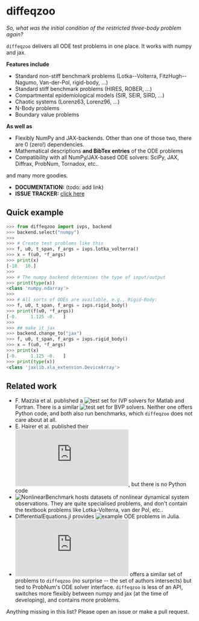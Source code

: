 # diffeqzoo


_So, what was the initial condition of the restricted three-body problem again?_

``diffeqzoo`` delivers all ODE test problems in one place. It works with numpy and jax.


**Features include**

* Standard non-stiff benchmark problems (Lotka--Volterra, FitzHugh--Nagumo, Van-der-Pol, rigid-body, ...)
* Standard stiff benchmark problems (HIRES, ROBER, ...)
* Compartmental epidemiological models (SIR, SEIR, SIRD, ...)
* Chaotic systems (Lorenz63, Lorenz96, ...)
* N-Body problems
* Boundary value problems

**As well as**

* Flexibly NumPy and JAX-backends. Other than one of those two, there are 0 (zero!) dependencies.
* Mathematical descriptions **and BibTex entries** of the ODE problems
* Compatibility with all NumPy/JAX-based ODE solvers: SciPy, JAX, Diffrax, ProbNum, Tornadox, etc..

and many more goodies.

* **DOCUMENTATION:** (todo: add link)
* **ISSUE TRACKER:** [click here](https://github.com/pnkraemer/diffeqzoo/issues)

## Quick example
```python 
>>> from diffeqzoo import ivps, backend
>>> backend.select("numpy")
>>>
>>> # Create test problems like this
>>> f, u0, t_span, f_args = ivps.lotka_volterra()
>>> x = f(u0, *f_args)
>>> print(x)
[-10.  10.]
>>>
>>> # The numpy backend determines the type of input/output
>>> print(type(x))
<class 'numpy.ndarray'>
>>>
>>> # All sorts of ODEs are available, e.g., Rigid-Body:
>>> f, u0, t_span, f_args = ivps.rigid_body()
>>> print(f(u0, *f_args))
[-0.     1.125 -0.   ]
>>>
>>> ## make it jax
>>> backend.change_to("jax")
>>> f, u0, t_span, f_args = ivps.rigid_body()
>>> x = f(u0, *f_args)
>>> print(x)
[-0.     1.125 -0.   ]
>>> print(type(x))
<class 'jaxlib.xla_extension.DeviceArray'>

```



## Related work

* F. Mazzia et al. published a ![test set for IVP solvers](https://archimede.uniba.it/~testset/testsetivpsolvers/?page_id=51) for Matlab and Fortran. 
  There is a similar ![test set for BVP solvers](https://archimede.uniba.it/~bvpsolvers/testsetbvpsolvers/). Neither one offers Python code, and both also run benchmarks, which `diffeqzoo` does not care about at all.
* E. Hairer et al. published their ![stiff ODE test set](https://www.unige.ch/~hairer/testset/testset.html), but there is no Python code
* ![NonlinearBenchmark](https://www.nonlinearbenchmark.org/) hosts datasets of nonlinear dynamical system observations. They are quite specialised problems, and don't contain the textbook problems like Lotka-Volterra, van der Pol, etc..
* DifferentialEquations.jl provides ![example ODE problems](https://diffeq.sciml.ai/stable/types/ode_types/#Example-Problems) in Julia.
* ![ProbNum's problem zoo](https://probnum.readthedocs.io/en/latest/api/problems/zoo.diffeq.html) offers a similar set of problems to `diffeqzoo` (no surprise -- the set of authors intersects) but tied to ProbNum's ODE solver interface. `diffeqzoo` is less of an API, switches more flexibly between numpy and jax (at the time of developing), and contains more problems.

Anything missing in this list? Please open an issue or make a pull request.
